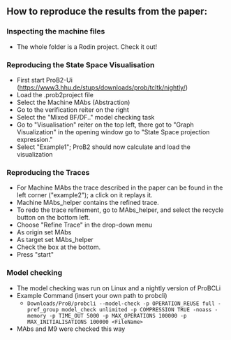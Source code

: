 ## How to reproduce the results from the paper:


### Inspecting the machine files 
* The whole folder is a Rodin project. Check it out!

### Reproducing the State Space Visualisation 
* First start ProB2-Ui (https://www3.hhu.de/stups/downloads/prob/tcltk/nightly/)
* Load the .prob2project file
* Select the Machine MAbs (Abstraction)
* Go to the verification reiter on the right
* Select the "Mixed BF/DF.." model checking task
* Go to "Visualisation" reiter on the top left, there got to "Graph Visualization" in the opening window go to "State Space projection expression."
* Select "Example1"; ProB2 should now calculate and load the visualization

### Reproducing the Traces 
* For Machine MAbs the trace described in the paper can be found in the left corner ("example2"); a click on it replays it.
* Machine MAbs_helper contains the refined trace.
* To redo the trace refinement, go to MAbs_helper, and select the recycle button on the bottom left. 
* Choose "Refine Trace" in the drop-down menu
* As origin set MAbs
* As target set MAbs_helper
* Check the box at the bottom.
* Press "start"

### Model checking 
* The model checking was run on Linux and a nightly version of ProBCLi
* Example Command (insert your own path to probcli)
  * ```Downloads/ProB/probcli --model-check -p OPERATION_REUSE full -pref_group model_check unlimited -p COMPRESSION TRUE -noass -memory -p TIME_OUT 5000 -p MAX_OPERATIONS 100000 -p MAX_INITIALISATIONS 100000 <FileName> ```
* MAbs and M9 were checked this way
